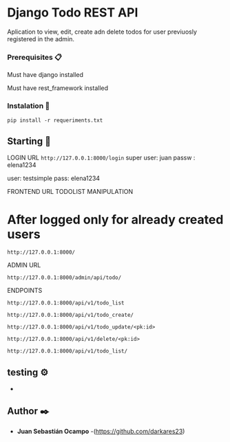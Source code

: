 # Django Todo REST API

Aplication to view, edit, create adn delete todos for user previuosly registered in the admin.

### Prerequisites 📋

Must have django installed

Must have rest_framework installed


### Instalation 🔧

```
pip install -r requeriments.txt
```
## Starting 🚀



LOGIN URL
`http://127.0.0.1:8000/login`
super user: juan
passw : elena1234

user: testsimple
pass: elena1234

FRONTEND URL TODOLIST MANIPULATION
# After logged only for already created users
```
http://127.0.0.1:8000/
```

ADMIN URL
```
http://127.0.0.1:8000/admin/api/todo/
```

ENDPOINTS
```
http://127.0.0.1:8000/api/v1/todo_list
```
```
http://127.0.0.1:8000/api/v1/todo_create/
```
```
http://127.0.0.1:8000/api/v1/todo_update/<pk:id>
```
```
http://127.0.0.1:8000/api/v1/delete/<pk:id>
```
```
http://127.0.0.1:8000/api/v1/todo_list/
```
## testing ⚙️

-

## Author ✒️

* **Juan Sebastián Ocampo** -(https://github.com/darkares23)
